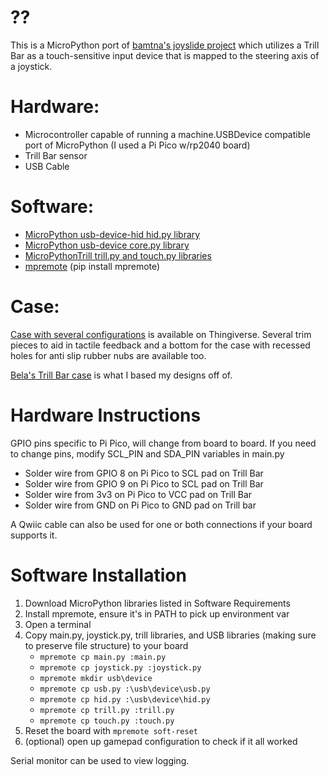# ??
This is a MicroPython port of [bamtna's joyslide project](https://github.com/bamtna/joyslide/tree/main) which utilizes a Trill Bar as a touch-sensitive input device that is mapped to the steering axis of a joystick.

# Hardware:
- Microcontroller capable of running a machine.USBDevice compatible port of MicroPython (I used a Pi Pico w/rp2040 board)
- Trill Bar sensor
- USB Cable

# Software:
- [MicroPython usb-device-hid hid.py library](https://github.com/micropython/micropython-lib/tree/master/micropython/usb/usb-device-hid/usb/device)
- [MicroPython usb-device core.py library](https://github.com/micropython/micropython-lib/tree/master/micropython/usb/usb-device/usb/device)
- [MicroPythonTrill trill.py and touch.py libraries](https://github.com/Heerkog/MicroPythonTrill)
- [mpremote](https://pypi.org/project/mpremote/) (pip install mpremote)

# Case:
[Case with several configurations](https://www.thingiverse.com/thing:6630614) is available on Thingiverse.  Several trim pieces to aid in tactile feedback and a bottom for the case with recessed holes for anti slip rubber nubs are available too.

[Bela's Trill Bar case](https://www.thingiverse.com/thing:5320767) is what I based my designs off of.

# Hardware Instructions
GPIO pins specific to Pi Pico, will change from board to board.
If you need to change pins, modify SCL_PIN and SDA_PIN variables in main.py

- Solder wire from GPIO 8 on Pi Pico to SCL pad on Trill Bar
- Solder wire from GPIO 9 on Pi Pico to SCL pad on Trill Bar
- Solder wire from 3v3 on Pi Pico to VCC pad on Trill Bar
- Solder wire from GND on Pi Pico to GND pad on Trill bar

A Qwiic cable can also be used for one or both connections if your board supports it.


# Software Installation
1.  Download MicroPython libraries listed in Software Requirements
2.  Install mpremote, ensure it's in PATH to pick up environment var
3.  Open a terminal
4.  Copy main.py, joystick.py, trill libraries, and USB libraries (making sure to preserve file structure) to your board
    - `mpremote cp main.py :main.py`
    - `mpremote cp joystick.py :joystick.py`
    - `mpremote mkdir usb\device`
    - `mpremote cp usb.py :\usb\device\usb.py`
    - `mpremote cp hid.py :\usb\device\hid.py`
    - `mpremote cp trill.py :trill.py`
    - `mpremote cp touch.py :touch.py`
5.  Reset the board with `mpremote soft-reset`
6.  (optional) open up gamepad configuration to check if it all worked

Serial monitor can be used to view logging.
